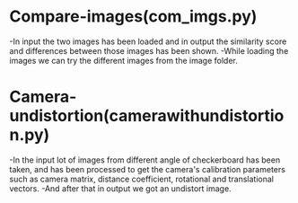 # Compare-images(com_imgs.py)
-In input the two images has been loaded and in output the similarity score and differences between those images has been shown.
-While loading the images we can try the different images from the image folder.

# Camera-undistortion(camerawithundistortion.py)
-In the input lot of images from different angle of checkerboard has been taken, and has been processed to get the camera's calibration parameters such as camera matrix, distance coefficient, rotational and translational vectors. 
-And after that in output we got an undistort image.
